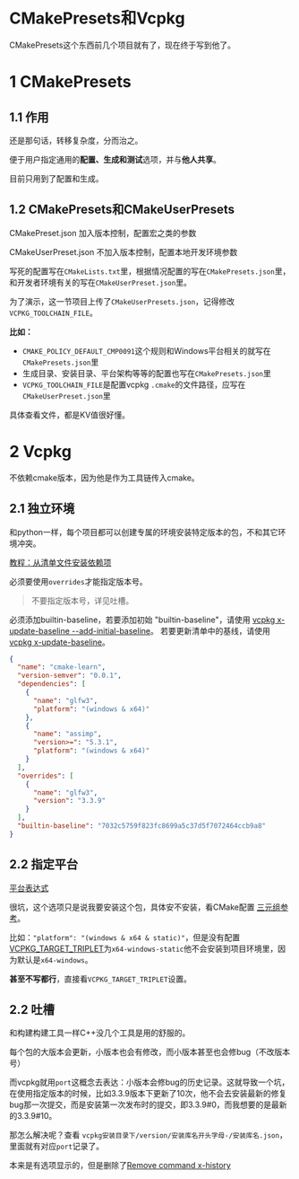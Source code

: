 # CMakePresets和Vcpkg

CMakePresets这个东西前几个项目就有了，现在终于写到他了。

# 1 CMakePresets
## 1.1 作用
还是那句话，转移复杂度，分而治之。

便于用户指定通用的**配置、生成和测试**选项，并与**他人共享**。

目前只用到了配置和生成。

## 1.2 CMakePresets和CMakeUserPresets


CMakePreset.json 加入版本控制，配置宏之类的参数

CMakeUserPreset.json 不加入版本控制，配置本地开发环境参数

写死的配置写在`CMakeLists.txt`里，根据情况配置的写在`CMakePresets.json`里，和开发者环境有关的写在`CMakeUserPreset.json`里。

为了演示，这一节项目上传了`CMakeUserPresets.json`，记得修改`VCPKG_TOOLCHAIN_FILE`。

**比如：**
- `CMAKE_POLICY_DEFAULT_CMP0091`这个规则和Windows平台相关的就写在`CMakePresets.json`里
- 生成目录、安装目录、平台架构等等的配置也写在`CMakePresets.json`里
- `VCPKG_TOOLCHAIN_FILE`是配置vcpkg `.cmake`的文件路径，应写在`CMakeUserPreset.json`里

具体查看文件，都是KV值很好懂。

# 2 Vcpkg
不依赖cmake版本，因为他是作为工具链传入cmake。
## 2.1 独立环境
和python一样，每个项目都可以创建专属的环境安装特定版本的包，不和其它环境冲突。

[教程：从清单文件安装依赖项](https://learn.microsoft.com/zh-cn/vcpkg/consume/manifest-mode?tabs=msbuild%2Cbuild-MSBuild)

必须要使用`overrides`才能指定版本号。
> 不要指定版本号，详见吐槽。

必须添加builtin-baseline，若要添加初始 "builtin-baseline"，请使用 [vcpkg x-update-baseline --add-initial-baseline](https://learn.microsoft.com/zh-cn/vcpkg/commands/update-baseline#add-initial-baseline)。 若要更新清单中的基线，请使用 [vcpkg x-update-baseline](https://learn.microsoft.com/zh-cn/vcpkg/commands/update-baseline)。

```json
{
  "name": "cmake-learn",
  "version-semver": "0.0.1",
  "dependencies": [
    {
      "name": "glfw3",
      "platform": "(windows & x64)"
    },
    {
      "name": "assimp",
      "version>=": "5.3.1",
      "platform": "(windows & x64)"
    }
  ],
  "overrides": [
    {
      "name": "glfw3",
      "version": "3.3.9"
    }
  ],
  "builtin-baseline": "7032c5759f823fc8699a5c37d5f7072464ccb9a8"
}
```

## 2.2 指定平台

[平台表达式](https://learn.microsoft.com/zh-cn/vcpkg/reference/vcpkg-json#platform-expression)

很坑，这个选项只是说我要安装这个包，具体安不安装，看CMake配置 [三元组参考](https://learn.microsoft.com/zh-cn/vcpkg/users/triplets)。

比如：`"platform": "(windows & x64 & static)"`，但是没有配置[
VCPKG_TARGET_TRIPLET](https://learn.microsoft.com/zh-cn/vcpkg/users/buildsystems/cmake-integration#vcpkg_target_triplet)为`x64-windows-static`他不会安装到项目环境里，因为默认是`x64-windows`。

**甚至不写都行**，直接看`VCPKG_TARGET_TRIPLET`设置。

## 2.2 吐槽
和构建构建工具一样C++没几个工具是用的舒服的。

每个包的大版本会更新，小版本也会有修改，而小版本甚至也会修bug（不改版本号）

而vcpkg就用`port`这概念去表达：小版本会修bug的历史记录。这就导致一个坑，在使用指定版本的时候，比如3.3.9版本下更新了10次，他不会去安装最新的修复bug那一次提交，而是安装第一次发布时的提交，即3.3.9#0，而我想要的是最新的3.3.9#10。

那怎么解决呢？查看 `vcpkg安装目录下/version/安装库名开头字母-/安装库名.json`，里面就有对应`port`记录了。

本来是有选项显示的，但是删除了[Remove command x-history](https://github.com/microsoft/vcpkg-tool/pull/689)